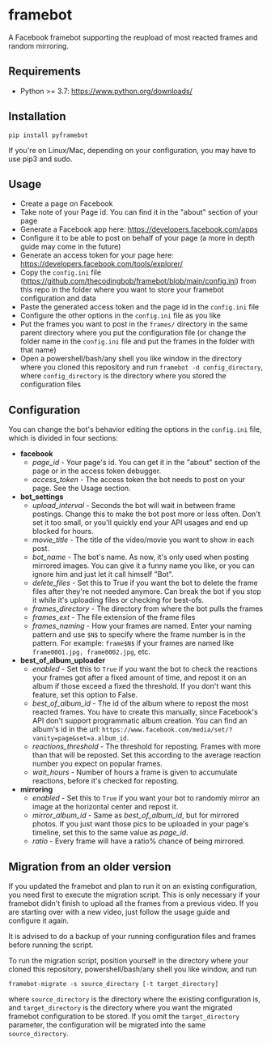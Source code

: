 # framebot
A Facebook framebot supporting the reupload of most reacted frames and random mirroring.

## Requirements
- Python >= 3.7: https://www.python.org/downloads/

## Installation
```
pip install pyframebot
```
If you're on Linux/Mac, depending on your configuration, you may have to use pip3 and sudo. 
## Usage
- Create a page on Facebook
- Take note of your Page id. You can find it in the "about" section of your page
- Generate a Facebook app here: https://developers.facebook.com/apps
- Configure it to be able to post on behalf of your page (a more in depth guide may come in the future)
- Generate an access token for your page here: https://developers.facebook.com/tools/explorer/
- Copy the `config.ini` file (https://github.com/thecodingbob/framebot/blob/main/config.ini) from this repo in the folder where you want to store your framebot configuration and data
- Paste the generated access token and the page id in the `config.ini` file 
- Configure the other options in the `config.ini` file as you like
- Put the frames you want to post in the `frames/` directory in the same parent directory where you put the configuration file (or change the folder name in the `config.ini` file and put the frames in the folder with that name)
- Open a powershell/bash/any shell you like window in the directory where you cloned this repository and run `framebot -d config_directory`, where `config_directory` is the directory where you stored the configuration files
## Configuration
You can change the bot's behavior editing the options in the `config.ini` file, which is divided in four sections:
- **facebook**
  - *page_id* - Your page's id. You can get it in the "about" section of the page or in the access token debugger.
  - *access_token* - The access token the bot needs to post on your page. See the Usage section.
- **bot_settings** 
  - *upload_interval* - Seconds the bot will wait in between frame postings. Change this to make the bot post more or less often. Don't set it too small, or you'll quickly end your API usages and end up blocked for hours.
  - *movie_title* - The title of the video/movie you want to show in each post.
  - *bot_name* - The bot's name. As now, it's only used when posting mirrored images. You can give it a funny name you like, or you can ignore him and just let it call himself "Bot".
  - *delete_files* - Set this to True if you want the bot to delete the frame files after they're not needed anymore. Can break the bot if you stop it while it's uploading files or checking for best-ofs.
  - *frames_directory* - The directory from where the bot pulls the frames
  - *frames_ext* - The file extension of the frame files
  - *frames_naming* - How your frames are named. Enter your naming pattern and use `$N$` to specify where the frame number is in the pattern. For example: `frame$N$` if your frames are named like `frame0001.jpg, frame0002.jpg`, etc.
- **best_of_album_uploader**
  - *enabled* - Set this to `True` if you want the bot to check the reactions your frames got after a fixed amount of time, and repost it on an album if those exceed a fixed the threshold. If you don't want this feature, set this option to False.
  - *best_of_album_id* - The id of the album where to repost the most reacted frames. You have to create this manually, since Facebook's API don't support programmatic album creation. You can find an album's id in the url: `https://www.facebook.com/media/set/?vanity=page&set=a.album_id`.
  - *reactions_threshold* - The threshold for reposting. Frames with more than that will be reposted. Set this according to the average reaction number you expect on popular frames.
  - *wait_hours* - Number of hours a frame is given to accumulate reactions, before it's checked for reposting.
- **mirroring**
  - *enabled* - Set this to `True` if you want your bot to randomly mirror an image at the horizontal center and repost it.
  - *mirror_album_id* - Same as *best_of_album_id*, but for mirrored photos. If you just want those pics to be uploaded in your page's timeline, set this to the same value as *page_id*.
  - *ratio* - Every frame will have a ratio% chance of being mirrored.
## Migration from an older version
If you updated the framebot and plan to run it on an existing configuration, you need first to execute the migration 
script. This is only necessary if your framebot didn't finish to upload all the frames from a previous video. If you 
are starting over with a new video, just follow the usage guide and configure it again.

It is advised to do a backup of your running configuration files and frames before running the script.

To run the migration script, position yourself in the directory where your cloned this repository, powershell/bash/any
shell you like window, and run 
```
framebot-migrate -s source_directory [-t target_directory]
```

where `source_directory` is the directory where the existing configuration is, and `target_directory` is the directory
where you want the migrated framebot configuration to be stored. If you omit the `target_directory` parameter, the 
configuration will be migrated into the same `source_directory`.

